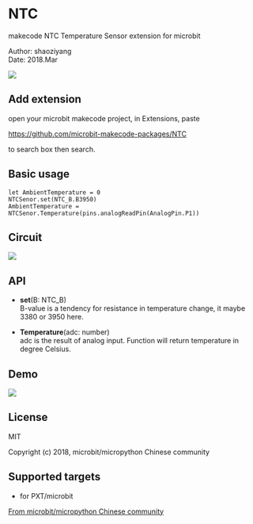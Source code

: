 # NTC
makecode NTC Temperature Sensor extension for microbit  

Author: shaoziyang  
Date:   2018.Mar  

![](https://raw.githubusercontent.com/microbit-makecode-packages/NTC/master/icon.png)

## Add extension  

open your microbit makecode project, in Extensions, paste  

https://github.com/microbit-makecode-packages/NTC  

to search box then search.

## Basic usage  

```
let AmbientTemperature = 0
NTCSenor.set(NTC_B.B3950)
AmbientTemperature = NTCSenor.Temperature(pins.analogReadPin(AnalogPin.P1)) 
```

## Circuit

![](https://raw.githubusercontent.com/microbit-makecode-packages/NTC/master/sketch.jpg)

## API

- **set**(B: NTC_B)  
B-value is a tendency for resistance in temperature change, it maybe 3380 or 3950 here.    

- **Temperature**(adc: number)  
adc is the result of analog input. Function will return temperature in degree Celsius.    

## Demo

![](https://raw.githubusercontent.com/microbit-makecode-packages/NTC/master/demo.jpg)

## License  

MIT

Copyright (c) 2018, microbit/micropython Chinese community  

## Supported targets  

* for PXT/microbit


[From microbit/micropython Chinese community](http://www.micropython.org.cn) 
